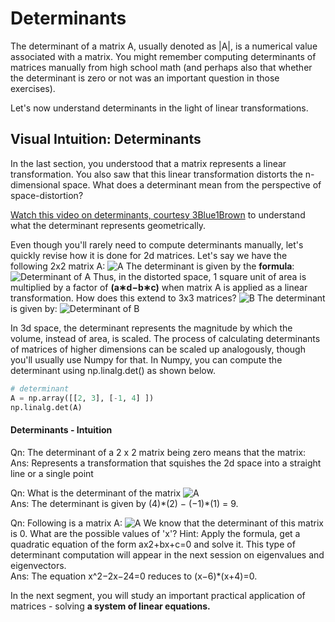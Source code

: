 # Determinants

The determinant of a matrix A, usually denoted as |A|, is a numerical value associated with a matrix. You might remember computing determinants of matrices manually from high school math (and perhaps also that whether the determinant is zero or not was an important question in those exercises).

Let's now understand determinants in the light of linear transformations.

## **Visual Intuition: Determinants**

In the last section, you understood that a matrix represents a linear transformation. You also saw that this linear transformation distorts the n-dimensional space. What does a determinant mean from the perspective of space-distortion?

[Watch this video on determinants, courtesy 3Blue1Brown](https://www.youtube.com/watch?v=Ip3X9LOh2dk) to understand what the determinant represents geometrically.

Even though you'll rarely need to compute determinants manually, let's quickly revise how it is done for 2d matrices. Let's say we have the following 2x2 matrix A: ![A](https://i.ibb.co/9VbvHZ2/Matrix-24.png) The determinant is given by the **formula**: ![Determinant of A](https://i.ibb.co/cyJqcCq/Matrix-25.png) Thus, in the distorted space, 1 square unit of area is multiplied by a factor of **(a∗d−b∗c)** when matrix A is applied as a linear transformation.
How does this extend to 3x3 matrices? ![B](https://i.ibb.co/Lp71G9M/Matrix-26.png) The determinant is given by: ![Determinant of B](https://i.ibb.co/DCDVsr1/Matrix-27.png)

In 3d space, the determinant represents the magnitude by which the volume, instead of area, is scaled. The process of calculating determinants of matrices of higher dimensions can be scaled up analogously, though you'll usually use Numpy for that. In Numpy, you can compute the determinant using np.linalg.det() as shown below.

```python
# determinant
A = np.array([[2, 3], [-1, 4] ])
np.linalg.det(A)
```

#### Determinants - Intuition

Qn: The determinant of a 2 x 2 matrix being zero means that the matrix:  
Ans: Represents a transformation that squishes the 2d space into a straight line or a single point

Qn: What is the determinant of the matrix ![A](https://i.ibb.co/KqDH8Tt/Matrix-28.png)  
Ans: The determinant is given by (4)*(2) − (−1)\*(1) = 9.

Qn: Following is a matrix A: ![A](https://i.ibb.co/v1Y4JFt/Matrix-29.png) We know that the determinant of this matrix is 0. What are the possible values of 'x'?
Hint: Apply the formula, get a quadratic equation of the form ax2+bx+c=0 and solve it. This type of determinant computation will appear in the next session on eigenvalues and eigenvectors.  
Ans: The equation x^2−2x−24=0 reduces to (x−6)*(x+4)=0.

In the next segment, you will study an important practical application of matrices - solving **a system of linear equations.**
